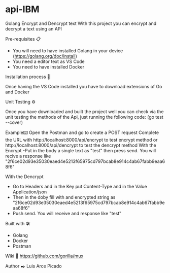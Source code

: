 # api-IBM

Golang Encrypt and Dencrypt text
With this project you can encrypt and decrypt a text using an API 

Pre-requisites 📋
- You will need to have installed Golang in your device (https://golang.org/doc/install)
- You need a editor text as VS Code
- You need to have installed Docker


Installation process 🔧

Once having the VS Code installed you have to download extensions of Go and Docker

Unit Testing ⚙️

Once you have downloaded and built the project well you can check via the unit testing the methods of the Api, just running the following code:
(go test --cover)

Example⌨️
Open the Postman and go to create a POST request
Complete the URL with http://localhost:8000/api/encrypt to test encrypt method or http://localhost:8000/api/dencrypt to test the dencrypt method
With the Encrypt
-Put in the body a single text as "test" then press send. You will recive a response like "2f6ce02d93e35030eaed4e5213f65975cd797bcab8e914c4ab67fabb9eaa68f6"

With the Dencrypt 
- Go to Headers and in the Key put Content-Type and in the Value Application/json
- Then in the doby fill with and encrypted string as "2f6ce02d93e35030eaed4e5213f65975cd797bcab8e914c4ab67fabb9eaa68f6" 
- Push send. You will receive and response like "test" 


Built with 🛠️
- Golang 
- Docker
- Postman


Wiki 📖
https://github.com/gorilla/mux


Author ✒️
Luis Arce Picado

